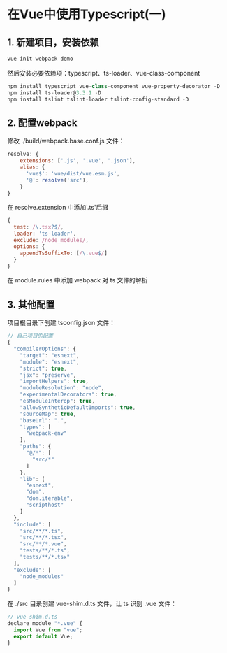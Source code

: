 # 在Vue中使用Typescript(一)
## 1. 新建项目，安装依赖

```javascript
vue init webpack demo
```
然后安装必要依赖项：typescript、ts-loader、vue-class-component

```javascript
npm install typescript vue-class-component vue-property-decorator -D
npm install ts-loader@3.3.1 -D
npm install tslint tslint-loader tslint-config-standard -D
```


## 2. 配置webpack

修改 ./build/webpack.base.conf.js 文件：


```javascript
resolve: {
    extensions: ['.js', '.vue', '.json'],
    alias: {
      'vue$': 'vue/dist/vue.esm.js',
      '@': resolve('src'),
    }
}
```
在 resolve.extension 中添加'.ts'后缀


```javascript
{
  test: /\.tsx?$/,
  loader: 'ts-loader',
  exclude: /node_modules/,
  options: {
    appendTsSuffixTo: [/\.vue$/]
  }
}
```
在 module.rules 中添加 webpack 对 ts 文件的解析

## 3. 其他配置

项目根目录下创建 tsconfig.json 文件：

```javascript
// 自己项目的配置
{
  "compilerOptions": {
    "target": "esnext",
    "module": "esnext",
    "strict": true,
    "jsx": "preserve",
    "importHelpers": true,
    "moduleResolution": "node",
    "experimentalDecorators": true,
    "esModuleInterop": true,
    "allowSyntheticDefaultImports": true,
    "sourceMap": true,
    "baseUrl": ".",
    "types": [
      "webpack-env"
    ],
    "paths": {
      "@/*": [
        "src/*"
      ]
    },
    "lib": [
      "esnext",
      "dom",
      "dom.iterable",
      "scripthost"
    ]
  },
  "include": [
    "src/**/*.ts",
    "src/**/*.tsx",
    "src/**/*.vue",
    "tests/**/*.ts",
    "tests/**/*.tsx"
  ],
  "exclude": [
    "node_modules"
  ]
}

```

在 ./src 目录创建 vue-shim.d.ts 文件，让 ts 识别 .vue 文件：


```javascript
// vue-shim.d.ts
declare module "*.vue" {
  import Vue from "vue";
  export default Vue;
}
```
